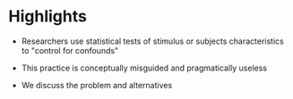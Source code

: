 # Highlights

* Researchers use statistical tests of stimulus or subjects characteristics to "control for confounds"

* This practice is conceptually misguided and pragmatically useless

* We discuss the problem and alternatives
